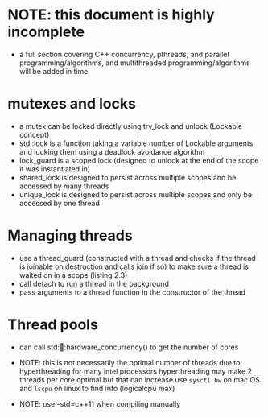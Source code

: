 # NOTE: this document is highly incomplete
- a full section covering C++ concurrency, pthreads, and parallel programming/algorithms, and multithreaded programming/algorithms
  will be added in time


# mutexes and locks
- a mutex can be locked directly using try_lock and unlock (Lockable concept)
- std::lock is a function taking a variable number of Lockable arguments and 
  locking them using a deadlock avoidance algorithm
- lock_guard is a scoped lock (designed to unlock at the end of the scope it was instantiated in)
- shared_lock is designed to persist across multiple scopes and be accessed by many threads
- unique_lock is designed to persist across multiple scopes and only be accessed by one thread

# Managing threads
- use a thread_guard (constructed with a thread and checks if the thread is joinable on destruction and calls join if so)
  to make sure a thread is waited on in a scope (listing 2.3)
- call detach to run a thread in the background
- pass arguments to a thread function in the constructor of the thread

# Thread pools
- can call std::thread::hardware_concurrency() to get the number of cores
- NOTE: this is not necessarily the optimal number of threads due to hyperthreading
  for many intel processors hyperthreading may make 2 threads per core optimal but that can increase
  use `sysctl hw` on mac OS and `lscpu` on linux to find info (logicalcpu max)
  
  
- NOTE: use -std=c++11 when compiling manually
